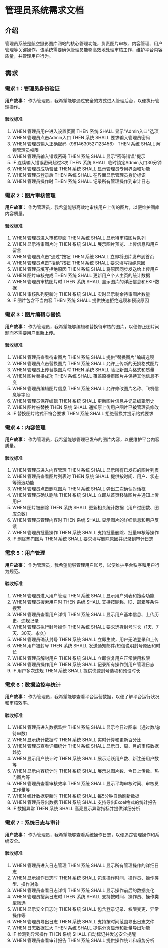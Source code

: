 # 管理员系统需求文档

## 介绍

管理员系统是航空摄影图库网站的核心管理功能，负责图片审核、内容管理、用户管理等关键操作。该系统需要确保管理员能够高效地处理审核工作，维护平台内容质量，并管理用户行为。

## 需求

### 需求 1：管理员身份验证

**用户故事：** 作为管理员，我希望能够通过安全的方式进入管理后台，以便执行管理操作。

#### 验收标准
1. WHEN 管理员用户进入设置页面 THEN 系统 SHALL 显示"Admin入口"选项
2. WHEN 管理员点击Admin入口 THEN 系统 SHALL 要求输入管理员密码
3. WHEN 管理员输入正确密码（9814630527123456） THEN 系统 SHALL 解锁管理员权限
4. WHEN 管理员输入错误密码 THEN 系统 SHALL 显示"密码错误"提示
5. IF 连续输入错误密码超过3次 THEN 系统 SHALL 临时锁定Admin入口30分钟
6. WHEN 管理员成功验证 THEN 系统 SHALL 显示管理员专用界面和功能
7. WHEN 管理员登录后 THEN 系统 SHALL 在界面显示管理员身份标识
8. WHEN 管理员操作时 THEN 系统 SHALL 记录所有管理操作到审计日志

### 需求 2：图片审核管理

**用户故事：** 作为管理员，我希望能够高效地审核用户上传的图片，以便维护图库内容质量。

#### 验收标准
1. WHEN 管理员进入审核界面 THEN 系统 SHALL 显示待审核图片队列
2. WHEN 显示待审图片时 THEN 系统 SHALL 展示图片预览、上传信息和用户留言
3. WHEN 管理员点击"通过"按钮 THEN 系统 SHALL 立即将图片发布到首页
4. WHEN 管理员点击"拒绝"按钮 THEN 系统 SHALL 要求填写拒绝原因
5. WHEN 管理员填写拒绝原因 THEN 系统 SHALL 将原因同步发送给上传用户
6. WHEN 图片审核完成 THEN 系统 SHALL 更新用户个人主页的统计数据
7. WHEN 管理员审核图片时 THEN 系统 SHALL 显示图片的详细信息和EXIF数据
8. WHEN 审核队列更新时 THEN 系统 SHALL 实时显示剩余待审图片数量
9. IF 图片包含不当内容 THEN 系统 SHALL 提供快速拒绝选项和预设原因

### 需求 3：图片编辑与替换

**用户故事：** 作为管理员，我希望能够编辑和替换待审核的图片，以便修正图片问题而不需要用户重新上传。

#### 验收标准
1. WHEN 管理员查看待审图片 THEN 系统 SHALL 提供"替换图片"编辑选项
2. WHEN 管理员点击替换图片 THEN 系统 SHALL 允许上传新的无损格式图片
3. WHEN 管理员上传替换图片时 THEN 系统 SHALL 验证新图片格式和质量
4. WHEN 图片替换成功 THEN 系统 SHALL 覆盖原待审图片并保持其他信息不变
5. WHEN 管理员编辑图片信息 THEN 系统 SHALL 允许修改图片名称、飞机信息等字段
6. WHEN 管理员保存编辑 THEN 系统 SHALL 更新图片信息并记录编辑历史
7. WHEN 图片被替换 THEN 系统 SHALL 通知原上传用户图片已被管理员修改
8. IF 替换图片格式不符合要求 THEN 系统 SHALL 拒绝替换并提示格式要求

### 需求 4：内容管理

**用户故事：** 作为管理员，我希望能够管理已发布的图片内容，以便维护平台内容质量。

#### 验收标准
1. WHEN 管理员进入内容管理 THEN 系统 SHALL 显示所有已发布的图片列表
2. WHEN 管理员查看图片列表时 THEN 系统 SHALL 提供按时间、用户、状态等筛选功能
3. WHEN 管理员点击删除图片 THEN 系统 SHALL 弹出二次确认对话框
4. WHEN 管理员确认删除 THEN 系统 SHALL 立即从首页移除图片并通知上传用户
5. WHEN 图片被删除 THEN 系统 SHALL 更新相关统计数据（用户过图数、图库总数）
6. WHEN 管理员管理内容时 THEN 系统 SHALL 显示图片的详细信息和用户反馈
7. WHEN 管理员批量操作 THEN 系统 SHALL 支持批量删除、批量审核等操作
8. IF 删除热门图片 THEN 系统 SHALL 要求填写删除原因并记录到审计日志

### 需求 5：用户管理

**用户故事：** 作为管理员，我希望能够管理用户账号，以便维护平台秩序和用户行为规范。

#### 验收标准
1. WHEN 管理员进入用户管理 THEN 系统 SHALL 显示用户列表和搜索功能
2. WHEN 管理员搜索用户时 THEN 系统 SHALL 支持按昵称、ID、邮箱等条件搜索
3. WHEN 管理员查看用户详情 THEN 系统 SHALL 显示用户基本信息、上传历史、违规记录
4. WHEN 管理员执行封号操作 THEN 系统 SHALL 要求选择封号时长（1天、7天、30天、永久）
5. WHEN 管理员确认封号 THEN 系统 SHALL 立即生效，用户无法登录和上传
6. WHEN 用户被封号 THEN 系统 SHALL 发送通知邮件/短信说明封号原因和时长
7. WHEN 管理员解封用户 THEN 系统 SHALL 立即恢复用户正常使用权限
8. WHEN 管理员操作用户 THEN 系统 SHALL 记录所有操作到用户管理日志
9. IF 用户多次违规 THEN 系统 SHALL 提供快速封号选项和预设时长

### 需求 6：数据监控与统计

**用户故事：** 作为管理员，我希望能够查看平台运营数据，以便了解平台运行状况和审核效率。

#### 验收标准
1. WHEN 管理员进入数据监控 THEN 系统 SHALL 显示今日过图率（通过数/总待审数）
2. WHEN 显示统计数据时 THEN 系统 SHALL 实时计算和更新百分比
3. WHEN 管理员查看详细统计 THEN 系统 SHALL 显示日、周、月的审核数据趋势
4. WHEN 显示用户统计时 THEN 系统 SHALL 展示活跃用户数、新注册用户数等
5. WHEN 显示内容统计时 THEN 系统 SHALL 展示总图片数、今日上传数、热门图片等
6. WHEN 管理员查看审核效率 THEN 系统 SHALL 显示平均审核时间、审核员工作量等
7. WHEN 统计数据更新时 THEN 系统 SHALL 每5分钟自动刷新数据
8. WHEN 管理员导出数据 THEN 系统 SHALL 支持导出Excel格式的统计报告
9. IF 数据异常 THEN 系统 SHALL 高亮显示异常指标并提供详细分析

### 需求 7：系统日志与审计

**用户故事：** 作为管理员，我希望能够查看系统操作日志，以便追踪管理操作和系统安全。

#### 验收标准
1. WHEN 管理员进入日志管理 THEN 系统 SHALL 显示所有管理操作的详细日志
2. WHEN 显示操作日志时 THEN 系统 SHALL 包含操作时间、操作员、操作类型、操作对象
3. WHEN 管理员查看日志详情 THEN 系统 SHALL 显示操作前后的数据变化
4. WHEN 管理员搜索日志时 THEN 系统 SHALL 支持按时间、操作员、操作类型筛选
5. WHEN 显示安全日志时 THEN 系统 SHALL 包含登录记录、权限变更、异常操作等
6. WHEN 管理员导出日志 THEN 系统 SHALL 支持按时间范围导出日志文件
7. WHEN 日志数据过大 THEN 系统 SHALL 提供分页显示和批量导出功能
8. IF 检测到异常操作 THEN 系统 SHALL 自动标记并发送安全提醒
9. WHEN 管理员查看审计报告 THEN 系统 SHALL 提供操作统计和趋势分析
